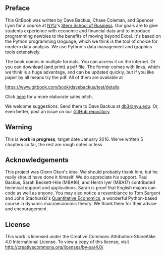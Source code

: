 ## Preface

This GitBook was written by Dave Backus, Chase Coleman, and Spencer Lyon for a course at [NYU](http://www.nyu.edu/)'s [Stern School of Business](http://www.stern.nyu.edu/).  Our goals are to give students experience with economic and financial data and to introduce programming newbies to the benefits of moving beyond Excel.  It's based on the Python programming language, which we think is the tool of choice for modern data analysis.  We use Python's data management and graphics tools extensively.  

The book comes in multiple formats.  You can access it on the internet.  Or you can download (and print) a pdf file.  The former comes with links, which we think is a huge advantage, and can be updated quickly, but if you like paper by all means try the pdf.  All of them are available at 

https://www.gitbook.com/book/davebackus/test/details

Click [here](https://github.com/DaveBackus/Data_Bootcamp/blob/master/Markdown/data_bootcamp_description.md#data-bootcamp) for a more elaborate sales pitch.  

We welcome suggestions.  Send them to Dave Backus at db3@nyu.edu.  Or, even better, post an issue on our [GitHub repository](https://github.com/DaveBackus/Data_Bootcamp_Book/issues).  


## Warning

This is **work in progress**, target date January 2016.  We've written 5 chapters so far, the rest are rough notes or less.  


## Acknowledgements 

This project was Glenn Okun's idea.  We should probably thank him, but he really should have done it himself. We do appreciate his support. Paul Backus, Sarah Beckett-Hile (MBA16), and Hersh Iyer (MBA17) contributed technical support and applications.  Sarah is proof that English majors can code as well as anyone. You may also notice a resemblance to Tom Sargent and John Stachurski's [Quantitative Economics](http://quant-econ.net/), a wonderful Python-based course in dynamic macroeconomic theory.  We thank them for their advice and encouragement. 

## License 

This work is licensed under the Creative Commons Attribution-ShareAlike 4.0 International License. To view a copy of this license, visit http://creativecommons.org/licenses/by-sa/4.0/


